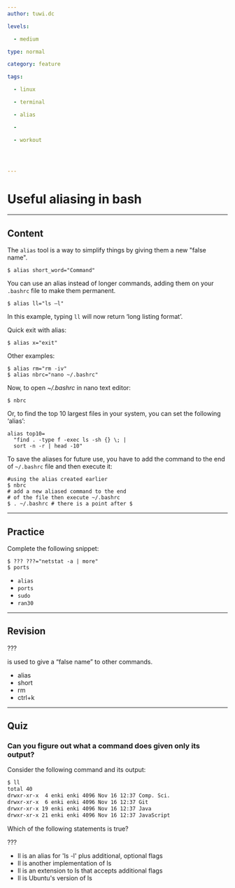 ```yaml
---
author: tuwi.dc

levels:

  - medium

type: normal

category: feature

tags:

  - linux

  - terminal

  - alias

  -

  - workout




---
```


# Useful aliasing in bash

---
## Content

The `alias` tool is a way to simplify things by giving them a new "false name".

```
$ alias short_word="Command"
```

You can use an alias instead of longer commands, adding them on your `.bashrc` file to make them permanent.


```
$ alias ll="ls –l"
```

In this example, typing ``ll`` will now return ‘long listing format’.

Quick exit with alias:
```
$ alias x="exit"
```
Other examples:
```
$ alias rm="rm -iv"
$ alias nbrc="nano ~/.bashrc"
```


Now, to open *~/.bashrc* in nano text editor:
```
$ nbrc
```
Or, to find the top 10 largest files in your system, you can set the following ‘alias’:

```
alias top10=
  "find . -type f -exec ls -sh {} \; |
  sort -n -r | head -10"
```

To save the aliases for future use, you have to add the command to the end of `~/.bashrc` file and then execute it:
```
#using the alias created earlier
$ nbrc
# add a new aliased command to the end
# of the file then execute ~/.bashrc
$ . ~/.bashrc # there is a point after $
```

---
## Practice

Complete the following snippet:
```
$ ??? ???="netstat -a | more"
$ ports
```

* `alias`
* `ports`
* `sudo`
* `ran30`

---
## Revision

???

is used to give a “false name” to other commands.

* alias
* short
* rm
* ctrl+k

---
## Quiz 
### Can you figure out what a command does given only its output?

Consider the following command and its output:

```bash
$ ll
total 40
drwxr-xr-x  4 enki enki 4096 Nov 16 12:37 Comp. Sci.
drwxr-xr-x  6 enki enki 4096 Nov 16 12:37 Git
drwxr-xr-x 19 enki enki 4096 Nov 16 12:37 Java
drwxr-xr-x 21 enki enki 4096 Nov 16 12:37 JavaScript
```

Which of the following statements is true?


 ???

* ll is an alias for 'ls -l' plus additional, optional flags
* ll is another implementation of ls
* ll is an extension to ls that accepts additional flags
* ll is Ubuntu's version of ls
